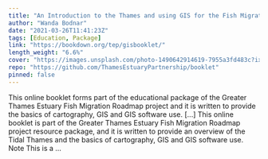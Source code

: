 ```yaml
---
title: "An Introduction to the Thames and using GIS for the Fish Migration Roadmap"
author: "Wanda Bodnar"
date: "2021-03-26T11:41:23Z"
tags: [Education, Package]
link: "https://bookdown.org/tep/gisbooklet/"
length_weight: "6.6%"
cover: "https://images.unsplash.com/photo-1490642914619-7955a3fd483c?ixid=MXwxMjA3fDB8MHxwaG90by1wYWdlfHx8fGVufDB8fHw%3D&ixlib=rb-1.2.1&auto=format&fit=crop&w=1970&q=80"
repo: "https://github.com/ThamesEstuaryPartnership/booklet"
pinned: false
---
```


This online booklet forms part of the educational package of the Greater Thames Estuary Fish Migration Roadmap project and it is written to provide the basics of cartography, GIS and GIS software use. [...] This online booklet is part of the Greater Thames Estuary Fish Migration Roadmap project resource package, and it is written to provide an overview of the Tidal Thames and the basics of cartography, GIS and GIS software use. Note This is a ...
